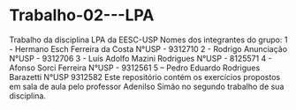 # Trabalho-02---LPA

Trabalho da disciplina LPA da EESC-USP Nomes dos integrantes do grupo: 
1 - Hermano Esch Ferreira da Costa N°USP - 9312710 
2 - Rodrigo Anunciação N°USP - 9312706 
3 - Luís Adolfo Mazini Rodrigues  N°USP - 8125571
4 - Afonso Sorci Ferreira N°USP - 9312561
5 – Pedro Eduardo Rodrigues Barazetti N°USP 9312582
Este repositório contém os exercícios propostos em sala de aula pelo professor Adenilso Simão no segundo trabalho de sua disciplina.

